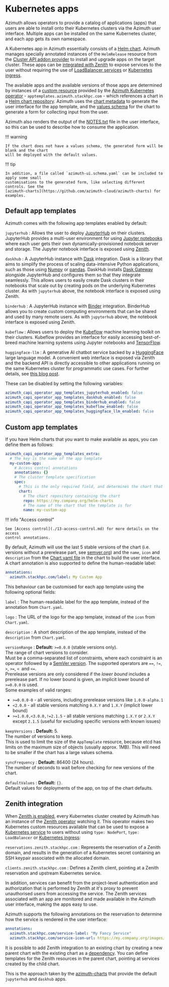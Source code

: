 # Kubernetes apps

Azimuth allows operators to provide a catalog of applications (apps) that users are able to
install onto their Kubernetes clusters via the Azimuth user interface. Multiple apps can
be installed on the same Kubernetes cluster, and each app gets its own namespace.

A Kubernetes app in Azimuth essentially consists of a
[Helm chart](https://helm.sh/docs/topics/charts/). Azimuth manages specially annotated instances
of the `HelmRelease` resource from the
[Cluster API addon provider](https://github.com/azimuth-cloud/cluster-api-addon-provider) to install
and upgrade apps on the target cluster. These apps can be [integrated with Zenith](#zenith-integration)
to expose services to the user without requiring the use of
[LoadBalancer services](https://kubernetes.io/docs/concepts/services-networking/service/#loadbalancer)
or [Kubernetes ingress](https://kubernetes.io/docs/concepts/services-networking/ingress/).

The available apps and the available versions of those apps are determined by instances of a
[custom resource](https://kubernetes.io/docs/concepts/extend-kubernetes/api-extension/custom-resources/)
provided by the
[Azimuth Kubernetes operator](https://github.com/azimuth-cloud/azimuth-capi-operator) -
`apptemplates.azimuth.stackhpc.com` - which references a chart in a
[Helm chart repository](https://helm.sh/docs/topics/chart_repository/). Azimuth uses the
[chart metadata](https://helm.sh/docs/topics/charts/#the-chartyaml-file) to generate the user
interface for the app template, and the [values schema](https://helm.sh/docs/topics/charts/#schema-files)
for the chart to generate a form for collecting input from the user.

Azimuth also renders the output of the [NOTES.txt](https://helm.sh/docs/chart_template_guide/notes_files/)
file in the user interface, so this can be used to describe how to consume the application.

!!! warning

    If the chart does not have a values schema, the generated form will be blank and the chart
    will be deployed with the default values.

!!! tip

    In addition, a file called `azimuth-ui.schema.yaml` can be included to apply some small
    customisations to the generated form, like selecting different controls. See the
    [azimuth-charts](https://github.com/azimuth-cloud/azimuth-charts) for examples.

## Default app templates

Azimuth comes with the following app templates enabled by default:

`jupyterhub`
: Allows the user to deploy [JupyterHub](https://jupyter.org/hub) on their clusters. JupyterHub
  provides a multi-user environment for using [Jupyter notebooks](https://jupyter.org/) where
  each user gets their own dynamically-provisioned notebook server and storage. The Jupyter
  notebook interface is exposed using [Zenith](./08-zenith.md).

`daskhub`
: A JupyterHub instance with [Dask](https://www.dask.org/) integration. Dask is a library that aims
  to simplify the process of scaling data-intensive Python applications, such as those using
  [Numpy](https://numpy.org/) or [pandas](https://pandas.pydata.org/). DaskHub installs
  [Dask Gateway](https://gateway.dask.org/) alongside JupyterHub and configures them so that
  they integrate seamlessly. This allows users to easily create Dask clusters in their notebooks
  that scale out by creating pods on the underlying Kubernetes cluster. As with `jupyterhub`
  above, the notebook interface is exposed using Zenith.

`binderhub`
: A JupyterHub instance with [Binder](https://mybinder.readthedocs.io/en/latest/) integration.
  BinderHub allows you to create custom computing environments that can be shared and used by
  many remote users. As with `jupyterhub` above, the notebook interface is exposed using Zenith.

`kubeflow`
: Allows users to deploy the [Kubeflow](https://www.kubeflow.org/) machine learning toolkit
  on their clusters. Kubeflow provides an interface for easily accessing best-of-breed machine
  learning systems using Jupyter notebooks and [TensorFlow](https://www.tensorflow.org/).

`huggingface-llm`
: A generative AI chatbot service backed by a [HuggingFace](https://huggingface.co) large language
  model. A convenient web interface is exposed via Zenith and the backend API is directly accessible
  to other applications running on the same Kubernetes cluster for programmatic use cases. For
  further details, see [this blog post](https://stackhpc.com/running-large-language-models-on-openstack.html).

These can be disabled by setting the following variables:

```yaml  title="environments/my-site/inventory/group_vars/all/variables.yml"
azimuth_capi_operator_app_templates_jupyterhub_enabled: false
azimuth_capi_operator_app_templates_daskhub_enabled: false
azimuth_capi_operator_app_templates_binderhub_enabled: false
azimuth_capi_operator_app_templates_kubeflow_enabled: false
azimuth_capi_operator_app_templates_huggingface_llm_enabled: false
```

## Custom app templates

If you have Helm charts that you want to make available as apps, you can define them as follows:

```yaml  title="environments/my-site/inventory/group_vars/all/variables.yml"
azimuth_capi_operator_app_templates_extra:
  # The key is the name of the app template
  my-custom-app:
    # Access control annotations
    annotations: {}
    # The cluster template specification
    spec:
      # This is the only required field, and determines the chart that is used
      chart:
        # The chart repository containing the chart
        repo: https://my.company.org/helm-charts
        # The name of the chart that the template is for
        name: my-custom-app
```

!!! info  "Access control"

    See [Access control](./13-access-control.md) for more details on the access
    control annotations.

By default, Azimuth will use the last 5 stable versions of the chart (i.e. versions without a
prerelease part, see [semver.org](https://semver.org/)) and the `name`, `icon` and `description`
from the [Chart.yaml file](https://helm.sh/docs/topics/charts/#the-chartyaml-file) in the chart
to build the user interface. A chart annotation is also supported to define the human-readable
label:

```yaml  title="my-chart/Chart.yaml"
annotations:
  azimuth.stackhpc.com/label: My Custom App
```

This behaviour can be customised for each app template using the following optional fields:

`label`
: The human-readable label for the app template, instead of the annotation from `Chart.yaml`.

`logo`
: The URL of the logo for the app template, instead of the `icon` from `Chart.yaml`.

`description`
: A short description of the app template, instead of the `description` from `Chart.yaml`.

`versionRange`
: **Default:** `>=0.0.0` (stable versions only).  
  The range of chart versions to consider.  
  Must be a comma-separated list of constraints, where each constraint is an operator followed
  by a [SemVer version](https://semver.org). The supported operators are `==`, `!=`, `>`, `>=`,
  `< `and `<=`.  
  Prerelease versions are only considered if the _lower bound_ includes a prerelease part.
  If no lower bound is given, an implicit lower bound of `>=0.0.0` is used.  
  Some examples of valid ranges:
  <ul>
    <li><code>>=0.0.0-0</code> - all versions, including prerelease versions like <code>1.0.0-alpha.1</code></li>
    <li>
      <code><2.0.0</code> - all stable versions matching <code>0.X.Y</code> and <code>1.X.Y</code> (implicit lower bound)
    </li>
    <li>
        <code>>=1.0.0,<3.0.0,!=2.1.5</code> - all stable versions matching <code>1.X.Y</code> or
        <code>2.X.Y</code> except <code>2.1.5</code> (useful for excluding specific versions with
        known issues)
  </ul>

`keepVersions`
: **Default:** 5.  
  The number of versions to keep.  
  This is used to limit the size of the `AppTemplate` resource, because etcd has limits on the
  maximum size of objects (usually approx. 1MB). This will need to be smaller if the chart
  has a large values schema.

`syncFrequency`
: **Default:** 86400 (24 hours).  
  The number of seconds to wait before checking for new versions of the chart.

`defaultValues`
: **Default:** `{}`.  
  Default values for deployments of the app, on top of the chart defaults.

## Zenith integration

When [Zenith is enabled](./08-zenith.md), every Kubernetes cluster created by Azimuth has an
instance of the [Zenith operator](https://github.com/azimuth-cloud/zenith/tree/main/operator) watching
it. This operator makes two Kubernetes custom resources available that can be used to expose a
[Kubernetes service](https://kubernetes.io/docs/concepts/services-networking/service/) to users
without using `type: NodePort`, `type: LoadBalancer` or
[Kubernetes ingress](https://kubernetes.io/docs/concepts/services-networking/ingress/):

`reservations.zenith.stackhpc.com`
: Represents the reservation of a Zenith domain, and results in the generation of a
  Kubernetes secret containing an SSH keypair associated with the allocated domain.

`clients.zenith.stackhpc.com`
: Defines a Zenith client, pointing at a Zenith reservation and upstream Kubernetes service.

In addition, services can benefit from the project-level authentication and authorization
that is performed by Zenith at it's proxy to prevent unauthorised users from accessing the
service. The Zenith services associated with an app are monitored and made available in the
Azimuth user interface, making the apps easy to use.

Azimuth supports the following annotations on the reservation to determine how the service
is rendered in the user interface:

```yaml
annotations:
  azimuth.stackhpc.com/service-label: "My Fancy Service"
  azimuth.stackhpc.com/service-icon-url: https://my.company.org/images/my-fancy-service-icon.png
```

It is possible to add Zenith integration to an existing chart by creating a new parent chart
with the existing chart as a [dependency](https://helm.sh/docs/chart_best_practices/dependencies/).
You can define templates for the Zenith resources in the parent chart, pointing at services
created by the child chart.

This is the approach taken by the [azimuth-charts](https://github.com/azimuth-cloud/azimuth-charts)
that provide the default `jupyterhub` and `daskhub` apps.
